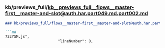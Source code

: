 ### kb/previews_full/kb__previews_full__flows__master-first__master-and-slot@auth.har.part049.md.part002.md

```md
### kb/previews_full/flows__master-first__master-and-slot@auth.har.part049.md (part 002)

```md
722YSM.js",
                        "lineNumber": 0,
               
```

```

```

